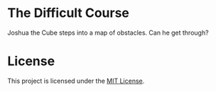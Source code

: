 # The Difficult Course
Joshua the Cube steps into a map of obstacles. Can he get through?

# License
This project is licensed under the [MIT License](./LICENSE).